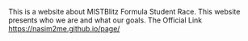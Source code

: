 This is a website about MISTBlitz Formula Student Race. This website presents who we are and what our goals.
The Official Link https://nasim2me.github.io/page/
